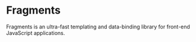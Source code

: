 Fragments
============

Fragments is an ultra-fast templating and data-binding library for front-end JavaScript applications.
